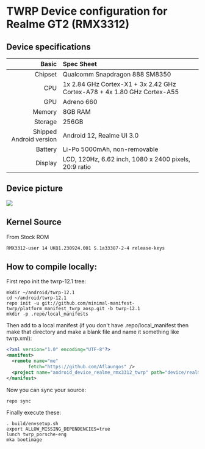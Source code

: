 # TWRP Device configuration for Realme GT2 (RMX3312)

## Device specifications
Basic    | Spec Sheet
--------:|:----------------------
Chipset  | Qualcomm Snapdragon 888 SM8350
CPU      | 1x 2.84 GHz Cortex-X1 + 3x 2.42 GHz Cortex-A78 + 4x 1.80 GHz Cortex-A55
GPU      | Adreno 660
Memory   | 8GB RAM
Storage  | 256GB
Shipped Android version | Android 12, Realme UI 3.0
Battery  | Li-Po 5000mAh, non-removable
Display  | LCD, 120Hz, 6.62 inch, 1080 x 2400 pixels, 20:9 ratio

## Device picture
<img src="https://cellshop.com/media/catalog/product/3/1/3125809_1_6df0_1.jpg?optimize=medium&bg-color=255,255,255&fit=bounds&height=616&width=616&canvas=616:616"/>

## Kernel Source
From Stock ROM
```
RMX3312-user 14 UKQ1.230924.001 S.1a33387-2-4 release-keys
```
## How to compile locally:
First repo init the twrp-12.1 tree:

```
mkdir ~/android/twrp-12.1
cd ~/android/twrp-12.1
repo init -u git://github.com/minimal-manifest-twrp/platform_manifest_twrp_aosp.git -b twrp-12.1
mkdir -p .repo/local_manifests
```

Then add to a local manifest (if you don't have .repo/local_manifest then make that directory and make a blank file and name it something like twrp.xml):

```xml
<?xml version="1.0" encoding="UTF-8"?>
<manifest>
  <remote name="me" 
        fetch="https://github.com/Aflaungos" />
  <project name="android_device_realme_rmx3312_twrp" path="device/realme/rmx3312" remote="me" revision="android-12.1"/>
</manifest>
```
Now you can sync your source:
```
repo sync
```
Finally execute these:
```
. build/envsetup.sh
export ALLOW_MISSING_DEPENDENCIES=true
lunch twrp_porsche-eng
mka bootimage
```
